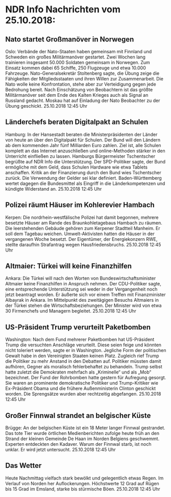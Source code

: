 # NDR Info Nachrichten vom 25.10.2018:


## Nato startet Großmanöver in Norwegen
Oslo:	Verbände der Nato-Staaten haben gemeinsam mit Finnland und Schweden ein großes  Militärmanöver gestartet. Zwei Wochen lang trainieren insgesamt 50.000 Soldaten gemeinsam in Norwegen. Zum Einsatz kommen dabei 65 Schiffe, 250 Flugzeuge und etwa 10.000 Fahrzeuge. Nato-Generalsekretär Stoltenberg sagte, die Übung zeige die Fähigkeiten der Mitgliedsstaaten und ihren Willen zur Zusammenarbeit. Die Nato wolle keine Konfrontation, stehe aber zur Verteidigung gegen jede Bedrohung bereit. Nach Einschätzung von Beobachtern ist das größte Militärmanöver seit dem Ende des Kalten Krieges auch als Signal an Russland gedacht. Moskau hat auf Einladung der Nato Beobachter zu der Übung geschickt. 25.10.2018 12:45 Uhr 

## Länderchefs beraten Digitalpakt an Schulen
Hamburg: In der Hansestadt beraten die Ministerpräsidenten der Länder von heute an über den Digitalpakt für Schulen. Der Bund will den Ländern ab dem kommenden Jahr fünf Milliarden Euro zahlen. Ziel ist, alle Schulen komplett an das Internet anzuschließen und online-Methoden stärker in den Unterricht einfließen zu lassen. Hamburgs Bürgermeister Tschentscher begrüßte auf NDR Info die Unterstützung. Der SPD-Politiker sagte, der Bund ermögliche mit dem Geld, dass Schulen Hardware wie etwa Tablets anschaffen. Kritik an der Finanzierung durch den Bund wies Tschentscher zurück. Die Verwendung der Gelder sei klar definiert. Baden-Württemberg wertet dagegen die Bundesmittel als Eingriff in die Länderkompetenzen und kündigte Widerstand an. 25.10.2018 12:45 Uhr 

## Polizei räumt Häuser im Kohlerevier Hambach
Kerpen: Die nordrhein-westfälische Polizei hat damit begonnen, mehrere besetzte Häuser am Rande des Braunkohletagebaus Hambach zu räumen. Die leerstehenden Gebäude gehören zum Kerpener Stadtteil Manheim. Er soll dem Tagebau weichen. Umwelt-Aktivisten hatten die Häuser in der vergangenen Woche besetzt. Der Eigentümer, der Energiekonzern RWE, stellte daraufhin Strafantrag wegen Hausfriedensbruchs. 25.10.2018 12:45 Uhr 

## Altmaier: Türkei will keine Finanzhilfen
Ankara: Die Türkei will nach den Worten von Bundeswirtschaftsminister Altmaier keine Finanzhilfen in Anspruch nehmen. Der CDU-Politiker sagte, eine entsprechende Unterstützung sei weder in der Vergangenheit noch jetzt beantragt worden. Er äußerte sich vor einem Treffen mit Finanzminister Albayrak in Ankara. Im Mittelpunkt des zweitägigen Besuchs Altmaiers in der Türkei stehen die Wirtschaftsbeziehungen. Der Minister wird von etwa 30 Firmenchefs und Managern begleitet. 25.10.2018 12:45 Uhr 

## US-Präsident Trump verurteilt Paketbomben
Washington: Nach dem Fund mehrerer Paketbomben hat US-Präsident Trump die versuchten Anschläge verurteilt. Diese seien feige und könnten nicht toleriert werden, sagte er in Washington. Jegliche Form der politischen Gewalt habe in den Vereinigten Staaten keinen Platz. Zugleich rief Trump die Politiker zu mehr Anstand in den Debatten auf. Politiker müssten damit aufhören, Gegner als moralisch fehlerbehaftet zu behandeln. Trump selbst hatte zuletzt die Demokraten mehrfach als „Kriminelle“ und als „Mob“ bezeichnet. Der Fund der Rohrbomben hatte gestern für Aufregung gesorgt. Sie waren an prominente demokratische Politiker und Trump-Kritiker wie Ex-Präsident Obama und die frühere Außenministerin Clinton geschickt worden. Die Sprengsätze wurden aber rechtzeitig abgefangen. 25.10.2018 12:45 Uhr 

## Großer Finnwal strandet an belgischer Küste
Brügge: An der belgischen Küste ist ein 18 Meter langer Finnwal gestrandet. Das tote Tier wurde örtlichen Medienberichten zufolge heute früh an den Strand der kleinen Gemeinde De Haan im Norden Belgiens geschwemmt. Experten entdeckten den Kadaver. Warum der Finnwal starb, ist noch unklar. Er wird jetzt untersucht. 25.10.2018 12:45 Uhr 

## Das Wetter
Heute Nachmittag vielfach stark bewölkt und gelegentlich etwas Regen. Im Verlauf von Norden her Auflockerungen. Höchstwerte 12 Grad auf Rügen bis 15 Grad im Emsland, starke bis stürmische Böen. 25.10.2018 12:45 Uhr 
